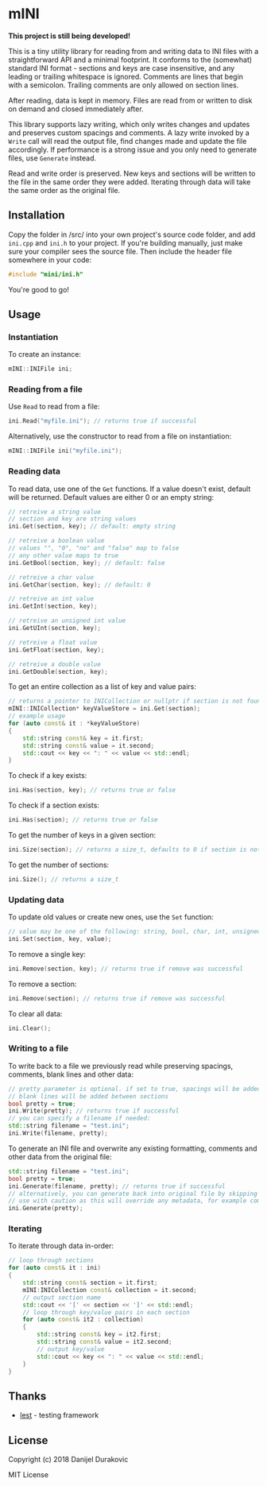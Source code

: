 # mINI

**This project is still being developed!**

This is a tiny utility library for reading from and writing data to INI files with a straightforward API and a minimal footprint. It conforms to the (somewhat) standard INI format - sections and keys are case insensitive, and any leading or trailing whitespace is ignored. Comments are lines that begin with a semicolon. Trailing comments are only allowed on section lines.

After reading, data is kept in memory. Files are read from or written to disk on demand and closed immediately after.

This library supports lazy writing, which only writes changes and updates and preserves custom spacings and comments. A lazy write invoked by a `Write` call will read the output file, find changes made and update the file accordingly. If performance is a strong issue and you only need to generate files, use `Generate` instead.

Read and write order is preserved. New keys and sections will be written to the file in the same order they were added. Iterating through data will take the same order as the original file.

## Installation

Copy the folder in /src/ into your own project's source code folder, and add `ini.cpp` and `ini.h` to your project. If you're building manually, just make sure your compiler sees the source file. Then include the header file somewhere in your code:
```C++
#include "mini/ini.h"
```

You're good to go!

## Usage

### Instantiation

To create an instance:
```C++
mINI::INIFile ini;
```

### Reading from a file

Use `Read` to read from a file:
```C++
ini.Read("myfile.ini"); // returns true if successful
```

Alternatively, use the constructor to read from a file on instantiation:
```C++
mINI::INIFile ini("myfile.ini");
```

### Reading data

To read data, use one of the `Get` functions. If a value doesn't exist, default will be returned. Default values are either 0 or an empty string:
```C++
// retreive a string value
// section and key are string values
ini.Get(section, key); // default: empty string

// retreive a boolean value
// values "", "0", "no" and "false" map to false
// any other value maps to true
ini.GetBool(section, key); // default: false

// retreive a char value
ini.GetChar(section, key); // default: 0

// retreive an int value
ini.GetInt(section, key);

// retreive an unsigned int value
ini.GetUInt(section, key);

// retreive a float value
ini.GetFloat(section, key);

// retreive a double value
ini.GetDouble(section, key);
```

To get an entire collection as a list of key and value pairs:
```C++
// returns a pointer to INICollection or nullptr if section is not found
mINI::INICollection* keyValueStore = ini.Get(section);
// example usage
for (auto const& it : *keyValueStore)
{
	std::string const& key = it.first;
	std::string const& value = it.second;
	std::cout << key << ": " << value << std::endl;
}
```

To check if a key exists:
```C++
ini.Has(section, key); // returns true or false
```

To check if a section exists:
```C++
ini.Has(section); // returns true or false
```

To get the number of keys in a given section:
```C++
ini.Size(section); // returns a size_t, defaults to 0 if section is not found
```

To get the number of sections:
```C++
ini.Size(); // returns a size_t
```

### Updating data

To update old values or create new ones, use the `Set` function:
```C++
// value may be one of the following: string, bool, char, int, unsigned int, float, double
ini.Set(section, key, value);
```

To remove a single key:
```C++
ini.Remove(section, key); // returns true if remove was successful
```

To remove a section:
```C++
ini.Remove(section); // returns true if remove was successful
```

To clear all data:
```C++
ini.Clear();
```

### Writing to a file

To write back to a file we previously read while preserving spacings, comments, blank lines and other data:
```C++
// pretty parameter is optional. if set to true, spacings will be added around values and keys and
// blank lines will be added between sections
bool pretty = true;
ini.Write(pretty); // returns true if successful
// you can specify a filename if needed:
std::string filename = "test.ini";
ini.Write(filename, pretty);
```

To generate an INI file and overwrite any existing formatting, comments and other data from the original file:
```C++
std::string filename = "test.ini";
bool pretty = true;
ini.Generate(filename, pretty); // returns true if successful
// alternatively, you can generate back into original file by skipping the filename parameter
// use with caution as this will override any metadata, for example comments
ini.Generate(pretty);
```

### Iterating

To iterate through data in-order:
```C++
// loop through sections
for (auto const& it : ini)
{
	std::string const& section = it.first;
	mINI:INICollection const& collection = it.second;
	// output section name
	std::cout << '[' << section << ']' << std::endl;
	// loop through key/value pairs in each section
	for (auto const& it2 : collection)
	{
		std::string const& key = it2.first;
		std::string const& value = it2.second;
		// output key/value
		std::cout << key << ": " << value << std::endl;
	}
}
```

## Thanks

- [lest](https://github.com/martinmoene/lest) - testing framework

## License

Copyright (c) 2018 Danijel Durakovic

MIT License